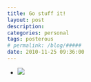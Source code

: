 ```yaml
---
title: Go stuff it!
layout: post
description:  
categories: personal
tags: posterous
# permalink: /blog/#####
date: 2010-11-25 09:36:00
---
```


<ul data-clearing>
  <li><a href="/img/blog/2010/11/17927736-p64.jpg"><img src="/img/blog/2010/11/17927736-p64.jpg" data-caption=""></a></li>
</ul>